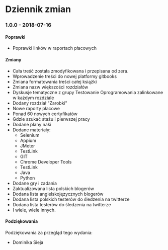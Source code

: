 # Dziennik zmian

### 1.0.0 - 2018-07-16

#### Poprawki

* Poprawki linków w raportach płacowych

#### Zmiany

* Cała treść została zmodyfikowana i przepisana od zera.
* Wprowadzenie treści do nowej platformy gitbooks
* Zmiana formatowania treści całej książki
* Zmiana nazw większości rozdziałów
* Dyskusje tematyczne z grupy Testowanie Oprogramowania zalinkowane w każdym rozdziale
* Dodany rozdział "Zarobki"
* Nowe raporty płacowe
* Ponad 60 nowych certyfikatów
* Gdzie szukać stażu i pierwszej pracy
* Dodane plany naki
* Dodane materiały:
  * Selenium
  * Appium
  * JMeter
  * TestLink
  * GIT
  * Chrome Developer Tools
  * TestLink
  * Java
  * Python
* Dodane gry i zadania
* Zaktualizowana lista polskich blogerów
* Dodana lista angielskojęzycznych blogerów
* Dodana lista polskich testerów do śledzenia na twitterze
* Dodana lista testerów do śledzenia na twitterze
* I wiele, wiele innych.

#### Podziękowania

Podziękowania za przegląd tego wydania:

* Dominika Sieja

